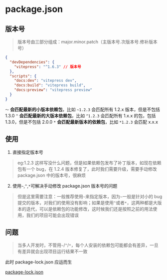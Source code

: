 # package.json

## 版本号
> 版本号由三部分组成：major.minor.patch（主版本号.次版本号.修补版本号）
```json
{
  "devDependencies": {
    "vitepress": "^1.6.3" // 版本号
  },
  "scripts": {
    "docs:dev": "vitepress dev",
    "docs:build": "vitepress build",
    "docs:preview": "vitepress preview"
  }
}

```
`～` **会匹配最新的小版本依赖包**，比如 `~1.2.3` 会匹配所有 1.2.x 版本，但是不包括 1.3.0
`^` **会匹配最新的大版本依赖包**，比如 `^1.2.3` 会匹配所有 1.x.x 的包，包括 1.3.0，但是不包括 2.0.0
`*` **会匹配最新版本的依赖包**，比如 `*1.2.3` 会匹配 x.x.x

## 使用
1. 直接指定版本号
> eg:1.2.3 这样写没什么问题，但是如果依赖包发布了补丁版本，如现在依赖包有一个 bug，在 1.2.4 版本修复了，此时我们需要升级，需要手动修改 package.json 中的版本号，很麻烦

2. 使用`~`,`^`,`*`可解决手动修改 package.json 版本号的问题
> 但是这里需要注意：一般推荐使用`~`来指定版本，因为`~`一般是针对小的 bug 提交的版本，对我们的使用没有影响；如果是使用`^`或者`*`，这两种都是大版本的迭代，可以是依赖包的功能修改，这时候我们还是按照之前的用法使用，我们的项目可能会出现错误

## 问题
> 当多人开发时，不管用`~`/`^`/`*`，每个人安装的依赖包可能都会有差异，一旦有差异就会出现项目运行结果不一致

此时 package-lock.json 应运而生

[package-lock.json](../C2/index.md)